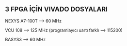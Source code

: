## 3 FPGA İÇİN VIVADO DOSYALARI

NEXYS A7-100T --> 60 MHz

VCU 108 --> 125 MHz (programlayıcı uartı farklı --> 115200)

BASYS3 --> 60 MHz

